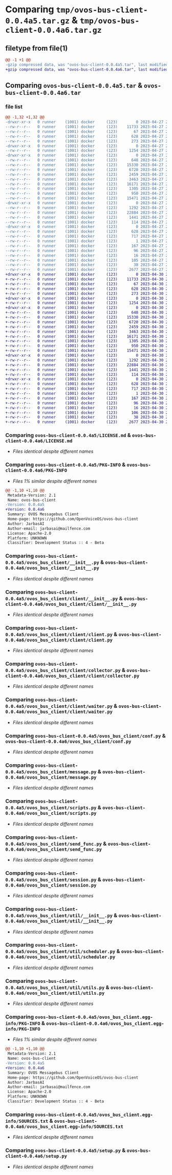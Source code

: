 # Comparing `tmp/ovos-bus-client-0.0.4a5.tar.gz` & `tmp/ovos-bus-client-0.0.4a6.tar.gz`

## filetype from file(1)

```diff
@@ -1 +1 @@
-gzip compressed data, was "ovos-bus-client-0.0.4a5.tar", last modified: Thu Apr 27 21:59:42 2023, max compression
+gzip compressed data, was "ovos-bus-client-0.0.4a6.tar", last modified: Sun Apr 30 23:24:31 2023, max compression
```

## Comparing `ovos-bus-client-0.0.4a5.tar` & `ovos-bus-client-0.0.4a6.tar`

### file list

```diff
@@ -1,32 +1,32 @@
-drwxr-xr-x   0 runner    (1001) docker     (123)        0 2023-04-27 21:59:42.470889 ovos-bus-client-0.0.4a5/
--rw-r--r--   0 runner    (1001) docker     (123)    11733 2023-04-27 21:59:41.000000 ovos-bus-client-0.0.4a5/LICENSE.md
--rw-r--r--   0 runner    (1001) docker     (123)       67 2023-04-27 21:59:41.000000 ovos-bus-client-0.0.4a5/MANIFEST.in
--rw-r--r--   0 runner    (1001) docker     (123)      628 2023-04-27 21:59:42.470889 ovos-bus-client-0.0.4a5/PKG-INFO
--rw-r--r--   0 runner    (1001) docker     (123)      273 2023-04-27 21:59:41.000000 ovos-bus-client-0.0.4a5/README.md
-drwxr-xr-x   0 runner    (1001) docker     (123)        0 2023-04-27 21:59:42.470889 ovos-bus-client-0.0.4a5/ovos_bus_client/
--rw-r--r--   0 runner    (1001) docker     (123)     1254 2023-04-27 21:59:41.000000 ovos-bus-client-0.0.4a5/ovos_bus_client/__init__.py
-drwxr-xr-x   0 runner    (1001) docker     (123)        0 2023-04-27 21:59:42.470889 ovos-bus-client-0.0.4a5/ovos_bus_client/client/
--rw-r--r--   0 runner    (1001) docker     (123)      648 2023-04-27 21:59:41.000000 ovos-bus-client-0.0.4a5/ovos_bus_client/client/__init__.py
--rw-r--r--   0 runner    (1001) docker     (123)    15330 2023-04-27 21:59:41.000000 ovos-bus-client-0.0.4a5/ovos_bus_client/client/client.py
--rw-r--r--   0 runner    (1001) docker     (123)     6720 2023-04-27 21:59:41.000000 ovos-bus-client-0.0.4a5/ovos_bus_client/client/collector.py
--rw-r--r--   0 runner    (1001) docker     (123)     2459 2023-04-27 21:59:41.000000 ovos-bus-client-0.0.4a5/ovos_bus_client/client/waiter.py
--rw-r--r--   0 runner    (1001) docker     (123)     3463 2023-04-27 21:59:41.000000 ovos-bus-client-0.0.4a5/ovos_bus_client/conf.py
--rw-r--r--   0 runner    (1001) docker     (123)    16171 2023-04-27 21:59:41.000000 ovos-bus-client-0.0.4a5/ovos_bus_client/message.py
--rw-r--r--   0 runner    (1001) docker     (123)     1305 2023-04-27 21:59:41.000000 ovos-bus-client-0.0.4a5/ovos_bus_client/scripts.py
--rw-r--r--   0 runner    (1001) docker     (123)      950 2023-04-27 21:59:41.000000 ovos-bus-client-0.0.4a5/ovos_bus_client/send_func.py
--rw-r--r--   0 runner    (1001) docker     (123)    15471 2023-04-27 21:59:41.000000 ovos-bus-client-0.0.4a5/ovos_bus_client/session.py
-drwxr-xr-x   0 runner    (1001) docker     (123)        0 2023-04-27 21:59:42.470889 ovos-bus-client-0.0.4a5/ovos_bus_client/util/
--rw-r--r--   0 runner    (1001) docker     (123)     1292 2023-04-27 21:59:41.000000 ovos-bus-client-0.0.4a5/ovos_bus_client/util/__init__.py
--rw-r--r--   0 runner    (1001) docker     (123)    22884 2023-04-27 21:59:41.000000 ovos-bus-client-0.0.4a5/ovos_bus_client/util/scheduler.py
--rw-r--r--   0 runner    (1001) docker     (123)     1441 2023-04-27 21:59:41.000000 ovos-bus-client-0.0.4a5/ovos_bus_client/util/utils.py
--rw-r--r--   0 runner    (1001) docker     (123)      114 2023-04-27 21:59:41.000000 ovos-bus-client-0.0.4a5/ovos_bus_client/version.py
-drwxr-xr-x   0 runner    (1001) docker     (123)        0 2023-04-27 21:59:42.470889 ovos-bus-client-0.0.4a5/ovos_bus_client.egg-info/
--rw-r--r--   0 runner    (1001) docker     (123)      628 2023-04-27 21:59:42.000000 ovos-bus-client-0.0.4a5/ovos_bus_client.egg-info/PKG-INFO
--rw-r--r--   0 runner    (1001) docker     (123)      717 2023-04-27 21:59:42.000000 ovos-bus-client-0.0.4a5/ovos_bus_client.egg-info/SOURCES.txt
--rw-r--r--   0 runner    (1001) docker     (123)        1 2023-04-27 21:59:42.000000 ovos-bus-client-0.0.4a5/ovos_bus_client.egg-info/dependency_links.txt
--rw-r--r--   0 runner    (1001) docker     (123)      167 2023-04-27 21:59:42.000000 ovos-bus-client-0.0.4a5/ovos_bus_client.egg-info/entry_points.txt
--rw-r--r--   0 runner    (1001) docker     (123)       96 2023-04-27 21:59:42.000000 ovos-bus-client-0.0.4a5/ovos_bus_client.egg-info/requires.txt
--rw-r--r--   0 runner    (1001) docker     (123)       16 2023-04-27 21:59:42.000000 ovos-bus-client-0.0.4a5/ovos_bus_client.egg-info/top_level.txt
--rw-r--r--   0 runner    (1001) docker     (123)      105 2023-04-27 21:59:41.000000 ovos-bus-client-0.0.4a5/requirements.txt
--rw-r--r--   0 runner    (1001) docker     (123)       38 2023-04-27 21:59:42.470889 ovos-bus-client-0.0.4a5/setup.cfg
--rw-r--r--   0 runner    (1001) docker     (123)     2677 2023-04-27 21:59:41.000000 ovos-bus-client-0.0.4a5/setup.py
+drwxr-xr-x   0 runner    (1001) docker     (123)        0 2023-04-30 23:24:31.598416 ovos-bus-client-0.0.4a6/
+-rw-r--r--   0 runner    (1001) docker     (123)    11733 2023-04-30 23:24:31.000000 ovos-bus-client-0.0.4a6/LICENSE.md
+-rw-r--r--   0 runner    (1001) docker     (123)       67 2023-04-30 23:24:31.000000 ovos-bus-client-0.0.4a6/MANIFEST.in
+-rw-r--r--   0 runner    (1001) docker     (123)      628 2023-04-30 23:24:31.598416 ovos-bus-client-0.0.4a6/PKG-INFO
+-rw-r--r--   0 runner    (1001) docker     (123)      273 2023-04-30 23:24:31.000000 ovos-bus-client-0.0.4a6/README.md
+drwxr-xr-x   0 runner    (1001) docker     (123)        0 2023-04-30 23:24:31.598416 ovos-bus-client-0.0.4a6/ovos_bus_client/
+-rw-r--r--   0 runner    (1001) docker     (123)     1254 2023-04-30 23:24:31.000000 ovos-bus-client-0.0.4a6/ovos_bus_client/__init__.py
+drwxr-xr-x   0 runner    (1001) docker     (123)        0 2023-04-30 23:24:31.598416 ovos-bus-client-0.0.4a6/ovos_bus_client/client/
+-rw-r--r--   0 runner    (1001) docker     (123)      648 2023-04-30 23:24:31.000000 ovos-bus-client-0.0.4a6/ovos_bus_client/client/__init__.py
+-rw-r--r--   0 runner    (1001) docker     (123)    15330 2023-04-30 23:24:31.000000 ovos-bus-client-0.0.4a6/ovos_bus_client/client/client.py
+-rw-r--r--   0 runner    (1001) docker     (123)     6720 2023-04-30 23:24:31.000000 ovos-bus-client-0.0.4a6/ovos_bus_client/client/collector.py
+-rw-r--r--   0 runner    (1001) docker     (123)     2459 2023-04-30 23:24:31.000000 ovos-bus-client-0.0.4a6/ovos_bus_client/client/waiter.py
+-rw-r--r--   0 runner    (1001) docker     (123)     3463 2023-04-30 23:24:31.000000 ovos-bus-client-0.0.4a6/ovos_bus_client/conf.py
+-rw-r--r--   0 runner    (1001) docker     (123)    16171 2023-04-30 23:24:31.000000 ovos-bus-client-0.0.4a6/ovos_bus_client/message.py
+-rw-r--r--   0 runner    (1001) docker     (123)     1305 2023-04-30 23:24:31.000000 ovos-bus-client-0.0.4a6/ovos_bus_client/scripts.py
+-rw-r--r--   0 runner    (1001) docker     (123)      950 2023-04-30 23:24:31.000000 ovos-bus-client-0.0.4a6/ovos_bus_client/send_func.py
+-rw-r--r--   0 runner    (1001) docker     (123)    15471 2023-04-30 23:24:31.000000 ovos-bus-client-0.0.4a6/ovos_bus_client/session.py
+drwxr-xr-x   0 runner    (1001) docker     (123)        0 2023-04-30 23:24:31.598416 ovos-bus-client-0.0.4a6/ovos_bus_client/util/
+-rw-r--r--   0 runner    (1001) docker     (123)     1292 2023-04-30 23:24:31.000000 ovos-bus-client-0.0.4a6/ovos_bus_client/util/__init__.py
+-rw-r--r--   0 runner    (1001) docker     (123)    22884 2023-04-30 23:24:31.000000 ovos-bus-client-0.0.4a6/ovos_bus_client/util/scheduler.py
+-rw-r--r--   0 runner    (1001) docker     (123)     1441 2023-04-30 23:24:31.000000 ovos-bus-client-0.0.4a6/ovos_bus_client/util/utils.py
+-rw-r--r--   0 runner    (1001) docker     (123)      114 2023-04-30 23:24:31.000000 ovos-bus-client-0.0.4a6/ovos_bus_client/version.py
+drwxr-xr-x   0 runner    (1001) docker     (123)        0 2023-04-30 23:24:31.598416 ovos-bus-client-0.0.4a6/ovos_bus_client.egg-info/
+-rw-r--r--   0 runner    (1001) docker     (123)      628 2023-04-30 23:24:31.000000 ovos-bus-client-0.0.4a6/ovos_bus_client.egg-info/PKG-INFO
+-rw-r--r--   0 runner    (1001) docker     (123)      717 2023-04-30 23:24:31.000000 ovos-bus-client-0.0.4a6/ovos_bus_client.egg-info/SOURCES.txt
+-rw-r--r--   0 runner    (1001) docker     (123)        1 2023-04-30 23:24:31.000000 ovos-bus-client-0.0.4a6/ovos_bus_client.egg-info/dependency_links.txt
+-rw-r--r--   0 runner    (1001) docker     (123)      167 2023-04-30 23:24:31.000000 ovos-bus-client-0.0.4a6/ovos_bus_client.egg-info/entry_points.txt
+-rw-r--r--   0 runner    (1001) docker     (123)       96 2023-04-30 23:24:31.000000 ovos-bus-client-0.0.4a6/ovos_bus_client.egg-info/requires.txt
+-rw-r--r--   0 runner    (1001) docker     (123)       16 2023-04-30 23:24:31.000000 ovos-bus-client-0.0.4a6/ovos_bus_client.egg-info/top_level.txt
+-rw-r--r--   0 runner    (1001) docker     (123)      106 2023-04-30 23:24:31.000000 ovos-bus-client-0.0.4a6/requirements.txt
+-rw-r--r--   0 runner    (1001) docker     (123)       38 2023-04-30 23:24:31.598416 ovos-bus-client-0.0.4a6/setup.cfg
+-rw-r--r--   0 runner    (1001) docker     (123)     2677 2023-04-30 23:24:31.000000 ovos-bus-client-0.0.4a6/setup.py
```

### Comparing `ovos-bus-client-0.0.4a5/LICENSE.md` & `ovos-bus-client-0.0.4a6/LICENSE.md`

 * *Files identical despite different names*

### Comparing `ovos-bus-client-0.0.4a5/PKG-INFO` & `ovos-bus-client-0.0.4a6/PKG-INFO`

 * *Files 1% similar despite different names*

```diff
@@ -1,10 +1,10 @@
 Metadata-Version: 2.1
 Name: ovos-bus-client
-Version: 0.0.4a5
+Version: 0.0.4a6
 Summary: OVOS Messagebus Client
 Home-page: https://github.com/OpenVoiceOS/ovos-bus-client
 Author: JarbasAI
 Author-email: jarbasai@mailfence.com
 License: Apache-2.0
 Platform: UNKNOWN
 Classifier: Development Status :: 4 - Beta
```

### Comparing `ovos-bus-client-0.0.4a5/ovos_bus_client/__init__.py` & `ovos-bus-client-0.0.4a6/ovos_bus_client/__init__.py`

 * *Files identical despite different names*

### Comparing `ovos-bus-client-0.0.4a5/ovos_bus_client/client/__init__.py` & `ovos-bus-client-0.0.4a6/ovos_bus_client/client/__init__.py`

 * *Files identical despite different names*

### Comparing `ovos-bus-client-0.0.4a5/ovos_bus_client/client/client.py` & `ovos-bus-client-0.0.4a6/ovos_bus_client/client/client.py`

 * *Files identical despite different names*

### Comparing `ovos-bus-client-0.0.4a5/ovos_bus_client/client/collector.py` & `ovos-bus-client-0.0.4a6/ovos_bus_client/client/collector.py`

 * *Files identical despite different names*

### Comparing `ovos-bus-client-0.0.4a5/ovos_bus_client/client/waiter.py` & `ovos-bus-client-0.0.4a6/ovos_bus_client/client/waiter.py`

 * *Files identical despite different names*

### Comparing `ovos-bus-client-0.0.4a5/ovos_bus_client/conf.py` & `ovos-bus-client-0.0.4a6/ovos_bus_client/conf.py`

 * *Files identical despite different names*

### Comparing `ovos-bus-client-0.0.4a5/ovos_bus_client/message.py` & `ovos-bus-client-0.0.4a6/ovos_bus_client/message.py`

 * *Files identical despite different names*

### Comparing `ovos-bus-client-0.0.4a5/ovos_bus_client/scripts.py` & `ovos-bus-client-0.0.4a6/ovos_bus_client/scripts.py`

 * *Files identical despite different names*

### Comparing `ovos-bus-client-0.0.4a5/ovos_bus_client/send_func.py` & `ovos-bus-client-0.0.4a6/ovos_bus_client/send_func.py`

 * *Files identical despite different names*

### Comparing `ovos-bus-client-0.0.4a5/ovos_bus_client/session.py` & `ovos-bus-client-0.0.4a6/ovos_bus_client/session.py`

 * *Files identical despite different names*

### Comparing `ovos-bus-client-0.0.4a5/ovos_bus_client/util/__init__.py` & `ovos-bus-client-0.0.4a6/ovos_bus_client/util/__init__.py`

 * *Files identical despite different names*

### Comparing `ovos-bus-client-0.0.4a5/ovos_bus_client/util/scheduler.py` & `ovos-bus-client-0.0.4a6/ovos_bus_client/util/scheduler.py`

 * *Files identical despite different names*

### Comparing `ovos-bus-client-0.0.4a5/ovos_bus_client/util/utils.py` & `ovos-bus-client-0.0.4a6/ovos_bus_client/util/utils.py`

 * *Files identical despite different names*

### Comparing `ovos-bus-client-0.0.4a5/ovos_bus_client.egg-info/PKG-INFO` & `ovos-bus-client-0.0.4a6/ovos_bus_client.egg-info/PKG-INFO`

 * *Files 1% similar despite different names*

```diff
@@ -1,10 +1,10 @@
 Metadata-Version: 2.1
 Name: ovos-bus-client
-Version: 0.0.4a5
+Version: 0.0.4a6
 Summary: OVOS Messagebus Client
 Home-page: https://github.com/OpenVoiceOS/ovos-bus-client
 Author: JarbasAI
 Author-email: jarbasai@mailfence.com
 License: Apache-2.0
 Platform: UNKNOWN
 Classifier: Development Status :: 4 - Beta
```

### Comparing `ovos-bus-client-0.0.4a5/ovos_bus_client.egg-info/SOURCES.txt` & `ovos-bus-client-0.0.4a6/ovos_bus_client.egg-info/SOURCES.txt`

 * *Files identical despite different names*

### Comparing `ovos-bus-client-0.0.4a5/setup.py` & `ovos-bus-client-0.0.4a6/setup.py`

 * *Files identical despite different names*

